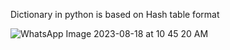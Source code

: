 Dictionary in python is based on Hash table format



![WhatsApp Image 2023-08-18 at 10 45 20 AM](https://github.com/Kd-Here/Data-Structures-in-Python/assets/90677747/55b834ae-82ad-4c18-ad86-b1b7f46bd255)
